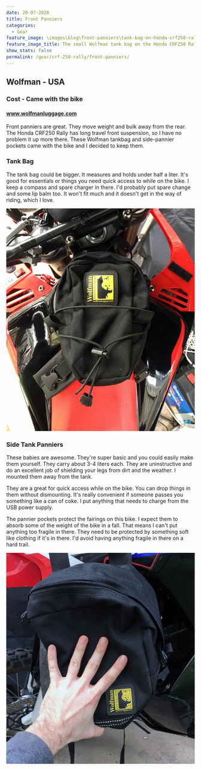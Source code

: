 ```yaml
---
date: 20-07-2020
title: Front Panniers
categories:
  - Gear
feature_image: \images\blog\front-panniers\tank-bag-on-honda-crf250-rally
feature_image_title: The small Wolfman tank bag on the Honda CRF250 Rally
show_stats: false
permalink: /gear/crf-250-rally/front-panniers/
---
```

<h2>Wolfman - USA</h2>
<h3>Cost - Came with the bike</h3>
<h4>
  <a href="https://wolfmanluggage.com/">www.wolfmanluggage.com</a>
</h4>
<p>
  Front panniers are great. They move weight and bulk away from the rear. The Honda CRF250 Rally has long travel front suspension, so I have no problem it up more there. These Wolfman tankbag and side-pannier pockets came with the bike and I decided to keep them.
</p>

<h3>Tank Bag</h3>

<p>
  The tank bag could be bigger. It measures and holds under half a liter. It's good for essentials or things you need quick access to while on the bike. I keep a compass and spare charger in there. I'd probably put spare change and some lip balm too. It won't fit much and it doesn't get in the way of riding, which I love.
</p>

<picture>
  <source srcset="\images\blog\front-panniers\small-wolfman-tank-bag-honda-crf250-rally.webp">
  <img src="\images\blog\front-panniers\small-wolfman-tank-bag-honda-crf250-rally.jpg" alt="The small Wolfman tank bag on the Honda CRF250 Rally" />
</picture>

<h3>Side Tank Panniers</h3>

<p>
  These babies are awesome. They're super basic and you could easily make them yourself. They carry about 3-4 liters each. They are uninstructive and do an excellent job of shielding your legs from dirt and the weather. I mounted them away from the tank.
</p>

<p>
   They are a great for quick access while on the bike. You can drop things in them without dismounting. It's really convenient if someone passes you something like a can of coke. I put anything that needs to charge from the USB power supply.
<p>

<p>
  The pannier pockets protect the fairings on this bike. I expect them to absorb some of the weight of the bike in a fall. That means I can't put anything too fragile in there. They need to be protected by something soft like clothing if it's in there. I'd avoid having anything fragile in there on a hard trail.
</p>

<picture>
  <source srcset="\images\blog\front-panniers\wolfman-side-pannier-honda-crf250-rally.webp">
  <img src="\images\blog\front-panniers\wolfman-side-pannier-honda-crf250-rally.jpg" alt="My hand next to the Wolfman tank pannier for size reference" />
</picture>





